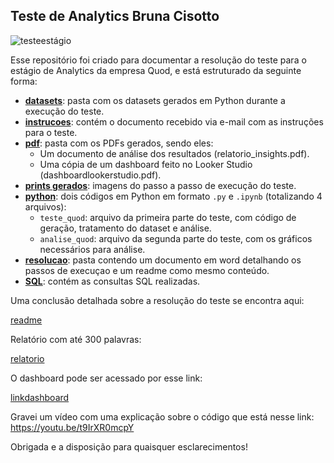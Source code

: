 ## Teste de Analytics Bruna Cisotto

![testeestágio](https://github.com/user-attachments/assets/da27f97b-dd2d-4e88-9cbb-f109f452f6e9)


Esse repositório foi criado para documentar a resolução do teste para o estágio de Analytics da empresa Quod, e está estruturado da seguinte forma: 

- **[datasets](datasets/)**: pasta com os datasets gerados em Python durante a execução do teste. 
- **[instrucoes](instrucoes/)**: contém o documento recebido via e-mail com as instruções para o teste. 
- **[pdf](PDF/)**: pasta com os PDFs gerados, sendo eles: 
  - Um documento de análise dos resultados (relatorio_insights.pdf).
  - Uma cópia de um dashboard feito no Looker Studio (dashboardlookerstudio.pdf).  
- **[prints gerados](prints%20gerados/)**: imagens do passo a passo de execução do teste. 
- **[python](Python/)**: dois códigos em Python em formato `.py` e `.ipynb` (totalizando 4 arquivos): 
  - `teste_quod`: arquivo da primeira parte do teste, com código de geração, tratamento do dataset e análise.
  - `analise_quod`: arquivo da segunda parte do teste, com os gráficos necessários para análise. 
- **[resolucao](resolucao/)**: pasta contendo um documento em word detalhando os passos de execuçao e um readme como mesmo conteúdo.
- **[SQL](SQL/)**: contém as consultas SQL realizadas.


Uma conclusão detalhada sobre a resolução do teste se encontra aqui:

[readme](resolucao/)

Relatório com até 300 palavras:

[relatorio](PDF/relatorio_insights.pdf)

O dashboard pode ser acessado por esse link: 

[linkdashboard](https://lookerstudio.google.com/reporting/03fd562f-f4d0-4d37-baf4-b1289cad6972)

Gravei um vídeo com uma explicação sobre o código que está nesse link: https://youtu.be/t9IrXR0mcpY



Obrigada e a disposição para quaisquer esclarecimentos!
